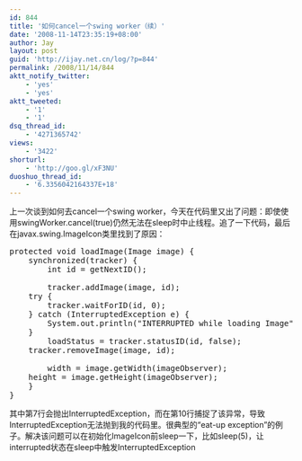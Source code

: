 ```yaml
---
id: 844
title: '如何cancel一个swing worker（续）'
date: '2008-11-14T23:35:19+08:00'
author: Jay
layout: post
guid: 'http://ijay.net.cn/log/?p=844'
permalink: /2008/11/14/844
aktt_notify_twitter:
    - 'yes'
    - 'yes'
aktt_tweeted:
    - '1'
    - '1'
dsq_thread_id:
    - '4271365742'
views:
    - '3422'
shorturl:
    - 'http://goo.gl/xF3NU'
duoshuo_thread_id:
    - '6.3356042164337E+18'
---
```


上一次谈到如何去cancel一个swing worker，今天在代码里又出了问题：即使使用swingWorker.cancel(true)仍然无法在sleep时中止线程。追了一下代码，最后在javax.swing.ImageIcon类里找到了原因：
<pre lang="java" line="1">
protected void loadImage(Image image) {
    synchronized(tracker) {
        int id = getNextID();

        tracker.addImage(image, id);
	try {
	    tracker.waitForID(id, 0);
	} catch (InterruptedException e) {
	    System.out.println("INTERRUPTED while loading Image");
	}
        loadStatus = tracker.statusID(id, false);
	tracker.removeImage(image, id);

        width = image.getWidth(imageObserver);
	height = image.getHeight(imageObserver);
    }
}
</pre>
其中第7行会抛出InterruptedException，而在第10行捕捉了该异常，导致InterruptedException无法抛到我的代码里。很典型的“eat-up exception”的例子。解决该问题可以在初始化ImageIcon前sleep一下，比如sleep(5)，让interrupted状态在sleep中触发InterruptedException